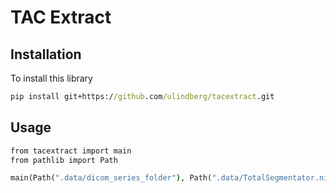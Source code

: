 # TAC Extract

## Installation
To install this library
```cmd
pip install git+https://github.com/ulindberg/tacextract.git
```

## Usage
```cmd
from tacextract import main
from pathlib import Path

main(Path(".data/dicom_series_folder"), Path(".data/TotalSegmentator.nii.gz"), Path(".data/"))
```